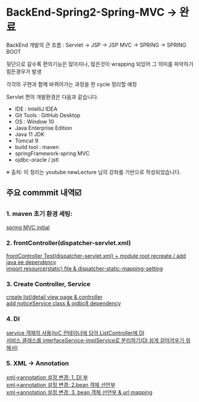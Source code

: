 # BackEnd-Spring2-Spring-MVC -> 완료

BackEnd 개발의 큰 흐름 : Servlet -> JSP -> JSP MVC -> SPRING -> SPRING BOOT

뒷단으로 갈수록 편의기능은 많아지나, 많은것이 wrapping 되있어 그 의미를 파악하기 힘든경우가 발생

각각의 구현과 함께 바뀌어가는 과정을 한 cycle 정리할 예정

Servlet 편의 개발환경은 다음과 같습니다. 
* IDE : IntelliJ IDEA
* Git Tools : GitHub Desktop
* OS : Window 10
* Java Enterprise Edition 
* Java 11 JDK
* Tomcat 9
* build tool : maven
* springFramework-spring MVC
* ojdbc-oracle / jstl

※ 출처: 이 정리는 youtube newLecture 님의 강좌를 기반으로 작성되었습니다.

## 주요 commmit 내역☑️
### 1. maven 초기 환경 세팅:   
[spring MVC initial](https://github.com/mangozzelli/BackEnd-Spring2-Spring-MVC/commit/d5943a4ae09d1559ad62111480d41cbaa740a0e8)  
  
### 2. frontController(dispatcher-servlet.xml) 
[frontController Test(dispatcher-servlet.xml) + module root recreate / add java ee dependency](https://github.com/mangozzelli/BackEnd-Spring2-Spring-MVC/commit/405c8449ffb31bf06a3b3b8f8a21828f276d4f30)  
[import resource(static) file & dispatcher-static-mapping-setting](https://github.com/mangozzelli/BackEnd-Spring2-Spring-MVC/commit/bdec7635b05d15c2380888b575e9ce2459624dde)  
  
### 3. Create Controller, Service  
[create list/detail view page & controller](https://github.com/mangozzelli/BackEnd-Spring2-Spring-MVC/commit/c4569fe332dc7e9658ee5ad6bfb3f74740fed39e)  
[add noticeService class & ojdbc8 dependency](https://github.com/mangozzelli/BackEnd-Spring2-Spring-MVC/commit/7f48934eccfccbbe998b73e821aa945585c850fa)  
  
### 4. DI  
[service 객체의 사용(IoC 컨테이너에 담아 ListController에 DI](https://github.com/mangozzelli/BackEnd-Spring2-Spring-MVC/commit/7417c5307ccb9eac702bbfee1a136a2eb25f0a92)  
[서비스 클래스를 interfaceService-implService로 분리하기(DI 쉽게 갈아끼우기 위해서)](https://github.com/mangozzelli/BackEnd-Spring2-Spring-MVC/commit/ab98404b992dd9321d08d6bad56ba3aca07463d9)  
  
### 5. XML -> Annotation
[xml->annotation 설정 변경: 1. DI 부](https://github.com/mangozzelli/BackEnd-Spring2-Spring-MVC/commit/4886c45fe119b0bc0bafd078b6f8cb672cf092df)  
[xml->annotation 설정 변경: 2.bean 객체 선언부](https://github.com/mangozzelli/BackEnd-Spring2-Spring-MVC/commit/0b1790464cbac8668b2809183db7f4194ae30158)  
[xml->annotation 설정 변경: 3. bean 객체 선언부 & url mapping](https://github.com/mangozzelli/BackEnd-Spring2-Spring-MVC/commit/90baaf464d0712b7d725b784775a98d274441e65)  
 

